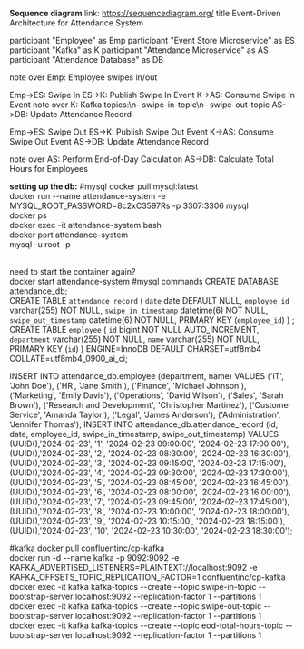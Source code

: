 **Sequence diagram**
link: https://sequencediagram.org/
title Event-Driven Architecture for Attendance System

participant "Employee" as Emp
participant "Event Store Microservice" as ES
participant "Kafka" as K
participant "Attendance Microservice" as AS
participant "Attendance Database" as DB

note over Emp: Employee swipes in/out

Emp->ES: Swipe In
ES->K: Publish Swipe In Event
K->AS: Consume Swipe In Event
note over K: Kafka topics:\n- swipe-in-topic\n- swipe-out-topic
AS->DB: Update Attendance Record

Emp->ES: Swipe Out
ES->K: Publish Swipe Out Event
K->AS: Consume Swipe Out Event
AS->DB: Update Attendance Record

note over AS: Perform End-of-Day Calculation
AS->DB: Calculate Total Hours for Employees




**setting up the db:**
#mysql
docker pull mysql:latest
\
docker run --name attendance-system -e MYSQL_ROOT_PASSWORD=8c2xC3597Rs -p 3307:3306 mysql
\
docker ps
\
docker exec -it attendance-system bash
\
docker port attendance-system 
\
mysql -u root -p

\
need to start the container again?\
docker start attendance-system
#mysql commands
CREATE DATABASE attendance_db;
\
CREATE TABLE `attendance_record` (
  `date` date DEFAULT NULL,
  `employee_id` varchar(255) NOT NULL,
  `swipe_in_timestamp` datetime(6) NOT NULL,
  `swipe_out_timestamp` datetime(6) NOT NULL,
  PRIMARY KEY (`employee_id`)
) ;
\
CREATE TABLE `employee` (
  `id` bigint NOT NULL AUTO_INCREMENT,
  `department` varchar(255) NOT NULL,
  `name` varchar(255) NOT NULL,
  PRIMARY KEY (`id`)
) ENGINE=InnoDB DEFAULT CHARSET=utf8mb4 COLLATE=utf8mb4_0900_ai_ci;

INSERT INTO attendance_db.employee (department, name) VALUES
('IT', 'John Doe'),
('HR', 'Jane Smith'),
('Finance', 'Michael Johnson'),
('Marketing', 'Emily Davis'),
('Operations', 'David Wilson'),
('Sales', 'Sarah Brown'),
('Research and Development', 'Christopher Martinez'),
('Customer Service', 'Amanda Taylor'),
('Legal', 'James Anderson'),
('Administration', 'Jennifer Thomas');
INSERT INTO attendance_db.attendance_record (id, date, employee_id, swipe_in_timestamp, swipe_out_timestamp) VALUES
(UUID(),'2024-02-23', '1', '2024-02-23 09:00:00', '2024-02-23 17:00:00'),
(UUID(),'2024-02-23', '2', '2024-02-23 08:30:00', '2024-02-23 16:30:00'),
(UUID(),'2024-02-23', '3', '2024-02-23 09:15:00', '2024-02-23 17:15:00'),
(UUID(),'2024-02-23', '4', '2024-02-23 09:30:00', '2024-02-23 17:30:00'),
(UUID(),'2024-02-23', '5', '2024-02-23 08:45:00', '2024-02-23 16:45:00'),
(UUID(),'2024-02-23', '6', '2024-02-23 08:00:00', '2024-02-23 16:00:00'),
(UUID(),'2024-02-23', '7', '2024-02-23 09:45:00', '2024-02-23 17:45:00'),
(UUID(),'2024-02-23', '8', '2024-02-23 10:00:00', '2024-02-23 18:00:00'),
(UUID(),'2024-02-23', '9', '2024-02-23 10:15:00', '2024-02-23 18:15:00'),
(UUID(),'2024-02-23', '10', '2024-02-23 10:30:00', '2024-02-23 18:30:00');




#kafka
docker pull confluentinc/cp-kafka
\
docker run -d --name kafka -p 9092:9092 -e KAFKA_ADVERTISED_LISTENERS=PLAINTEXT://localhost:9092 -e KAFKA_OFFSETS_TOPIC_REPLICATION_FACTOR=1 confluentinc/cp-kafka
\
docker exec -it kafka kafka-topics --create --topic swipe-in-topic --bootstrap-server localhost:9092 --replication-factor 1 --partitions 1
\
docker exec -it kafka kafka-topics --create --topic swipe-out-topic --bootstrap-server localhost:9092 --replication-factor 1 --partitions 1
\
docker exec -it kafka kafka-topics --create --topic eod-total-hours-topic --bootstrap-server localhost:9092 --replication-factor 1 --partitions 1

